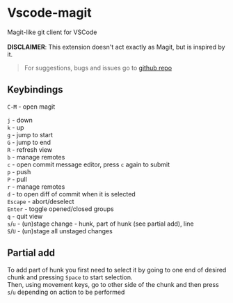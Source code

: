 # Vscode-magit

Magit-like git client for VSCode \
\
**DISCLAIMER**: This extension doesn't act exactly as Magit, but is inspired by it.

> For suggestions, bugs and issues go to [github repo](https://github.com/ToxyFlog1627/VSCodeMagit)

## Keybindings

`C-M` - open magit

`j` - down \
`k` - up \
`g` - jump to start \
`G` - jump to end \
`R` - refresh view \
`b` - manage remotes \
`c` - open commit message editor, press `c` again to submit \
`p` - push \
`P` - pull \
`r` - manage remotes \
`d` - to open diff of commit when it is selected \
`Escape` - abort/deselect \
`Enter` - toggle opened/closed groups \
`q` - quit view \
`s`/`u` - (un)stage change - hunk, part of hunk (see partial add), line \
`S`/`U` - (un)stage all unstaged changes

## Partial add

To add part of hunk you first need to select it by going to one end of desired chunk and pressing `Space` to start selection. \
Then, using movement keys, go to other side of the chunk and then press `s`/`u` depending on action to be performed
